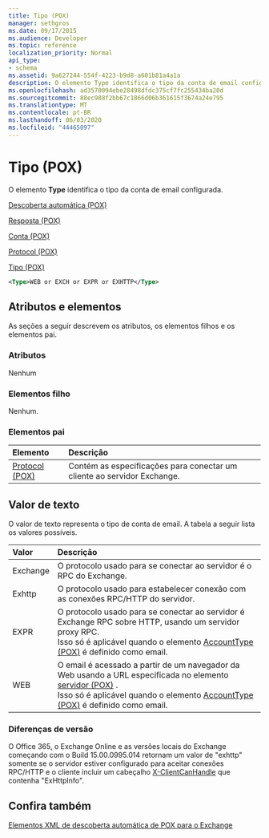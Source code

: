 ```yaml
---
title: Tipo (POX)
manager: sethgros
ms.date: 09/17/2015
ms.audience: Developer
ms.topic: reference
localization_priority: Normal
api_type:
- schema
ms.assetid: 9a627244-554f-4223-b9d8-a601b81a4a1a
description: O elemento Type identifica o tipo da conta de email configurada.
ms.openlocfilehash: ad3570094ebe28498dfdc375cf7fc255434ba20d
ms.sourcegitcommit: 88ec988f2bb67c1866d06b361615f3674a24e795
ms.translationtype: MT
ms.contentlocale: pt-BR
ms.lasthandoff: 06/03/2020
ms.locfileid: "44465097"
---
```

# <a name="type-pox"></a>Tipo (POX)

O elemento **Type** identifica o tipo da conta de email configurada. 
  
[Descoberta automática (POX)](autodiscover-pox.md)
  
[Resposta (POX)](response-pox.md)
  
[Conta (POX)](account-pox.md)
  
[Protocol (POX)](protocol-pox.md)
  
[Tipo (POX)](type-pox.md)
  
```XML
<Type>WEB or EXCH or EXPR or EXHTTP</Type>
```

## <a name="attributes-and-elements"></a>Atributos e elementos

As seções a seguir descrevem os atributos, os elementos filhos e os elementos pai.
  
### <a name="attributes"></a>Atributos

Nenhum
  
### <a name="child-elements"></a>Elementos filho

Nenhum.
  
### <a name="parent-elements"></a>Elementos pai

|**Elemento**|**Descrição**|
|:-----|:-----|
|[Protocol (POX)](protocol-pox.md) <br/> |Contém as especificações para conectar um cliente ao servidor Exchange.  <br/> |
   
## <a name="text-value"></a>Valor de texto

O valor de texto representa o tipo de conta de email. A tabela a seguir lista os valores possíveis.
  
|**Valor**|**Descrição**|
|:-----|:-----|
|Exchange  <br/> |O protocolo usado para se conectar ao servidor é o RPC do Exchange.  <br/> |
|Exhttp  <br/> |O protocolo usado para estabelecer conexão com as conexões RPC/HTTP do servidor.  <br/> |
|EXPR  <br/> |O protocolo usado para se conectar ao servidor é Exchange RPC sobre HTTP, usando um servidor proxy RPC.  <br/> Isso só é aplicável quando o elemento [AccountType (POX)](accounttype-pox.md) é definido como email.  <br/> |
|WEB  <br/> |O email é acessado a partir de um navegador da Web usando a URL especificada no elemento [servidor (POX)](server-pox.md) .  <br/> Isso só é aplicável quando o elemento [AccountType (POX)](accounttype-pox.md) é definido como email.  <br/> |
   
### <a name="version-differences"></a>Diferenças de versão

O Office 365, o Exchange Online e as versões locais do Exchange começando com o Build 15.00.0995.014 retornam um valor de "exhttp" somente se o servidor estiver configurado para aceitar conexões RPC/HTTP e o cliente incluir um cabeçalho [X-ClientCanHandle](pox-autodiscover-request-for-exchange.md) que contenha "ExHttpInfo". 
  
## <a name="see-also"></a>Confira também



[Elementos XML de descoberta automática de POX para o Exchange](pox-autodiscover-xml-elements-for-exchange.md)

